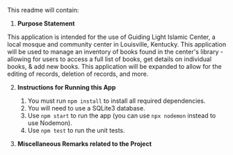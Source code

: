 This readme will contain:

1. **Purpose Statement**

This application is intended for the use of Guiding Light Islamic Center, a local mosque and community center in Louisville, Kentucky. This application will be used to manage an inventory of books found in the center's library - allowing for users to access a full list of books, get details on individual books, & add new books. This application will be expanded to allow for the editing of records, deletion of records, and more.

2. **Instructions for Running this App**

    1. You must run `npm install` to install all required dependencies.
    2. You will need to use a SQLite3 database.
    3. Use `npm start` to run the app (you can use `npx nodemon` instead to use Nodemon).
    4. Use `npm test` to run the unit tests.

3. **Miscellaneous Remarks related to the Project**